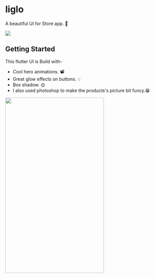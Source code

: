 # liglo

A beautiful UI for Store app. 🛒

![](https://github.com/ralphcoder/Parallel-Inertia/blob/master/readme%20assets/Mock_02_marble_PSD_compressed.jpg)

## Getting Started
This flutter UI is Build with-
- Cool hero animations. 📽
- Great glow effects on buttons. 💡
- Box shadow. 🌞
- I also used photoshop to make the products's picture bit funcy.😁

<img align="left" width="310" height="550" src="https://github.com/ralphcoder/Liglo/blob/master/ezgif.com-optimize.gif">
